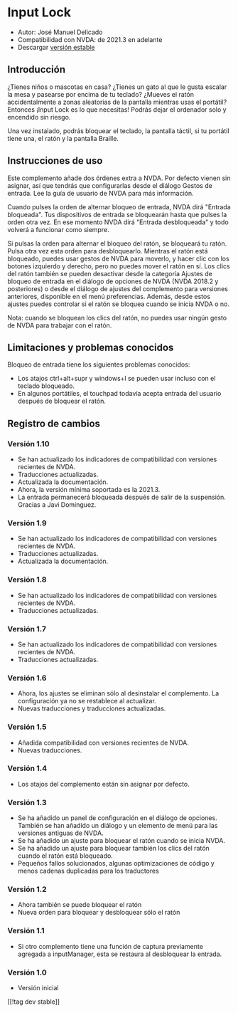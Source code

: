 # Input Lock #

* Autor: José Manuel Delicado
* Compatibilidad con NVDA: de 2021.3 en adelante
* Descargar [versión estable][1]

## Introducción

¿Tienes niños o mascotas en casa? ¿Tienes un gato al que le gusta escalar la
mesa y pasearse por encima de tu teclado? ¿Mueves el ratón accidentalmente a
zonas aleatorias de la pantalla mientras usas el portátil? Entonces ¡Input
Lock es lo que necesitas! Podrás dejar el ordenador solo y encendido sin
riesgo.

Una vez instalado, podrás bloquear el teclado, la pantalla táctil, si tu
portátil tiene una, el ratón y la pantalla Braille.

## Instrucciones de uso

Este complemento añade dos órdenes extra a NVDA. Por defecto vienen sin
asignar, así que tendrás que configurarlas desde el diálogo Gestos de
entrada. Lee la guía de usuario de NVDA para más información.

Cuando pulses la orden de alternar bloqueo de entrada, NVDA dirá "Entrada
bloqueada". Tus dispositivos de entrada se bloquearán hasta que pulses la
orden otra vez. En ese momento NVDA dirá "Entrada desbloqueada" y todo
volverá a funcionar como siempre.

Si pulsas la orden para alternar el bloqueo del ratón, se bloqueará tu
ratón. Pulsa otra vez esta orden para desbloquearlo. Mientras el ratón está
bloqueado, puedes usar gestos de NVDA para moverlo, y hacer clic con los
botones izquierdo y derecho, pero no puedes mover el ratón en sí. Los clics
del ratón también se pueden desactivar desde la categoría Ajustes de bloqueo
de entrada en el diálogo de opciones de NVDA (NVDA 2018.2 y posteriores) o
desde el diálogo de ajustes del complemento para versiones anteriores,
disponible en el menú preferencias. Además, desde estos ajustes puedes
controlar si el ratón se bloquea cuando se inicia NVDA o no.

Nota: cuando se bloquean los clics del ratón, no puedes usar ningún gesto de
NVDA para trabajar con el ratón.

## Limitaciones y problemas conocidos

Bloqueo de entrada tiene los siguientes problemas conocidos:

* Los atajos ctrl+alt+supr y windows+l se pueden usar incluso con el teclado
  bloqueado.
* En algunos portátiles, el touchpad todavía acepta entrada del usuario
  después de bloquear el ratón.

## Registro de cambios

### Versión 1.10

* Se han actualizado los indicadores de compatibilidad con versiones
  recientes de NVDA.
* Traducciones actualizadas.
* Actualizada la documentación.
* Ahora, la versión mínima soportada es la 2021.3.
* La entrada permanecerá bloqueada después de salir de la
  suspensión. Gracias a Javi Domínguez.

### Versión 1.9

* Se han actualizado los indicadores de compatibilidad con versiones
  recientes de NVDA.
* Traducciones actualizadas.
* Actualizada la documentación.

### Versión 1.8

* Se han actualizado los indicadores de compatibilidad con versiones
  recientes de NVDA.
* Traducciones actualizadas.

### Versión 1.7

* Se han actualizado los indicadores de compatibilidad con versiones
  recientes de NVDA.
* Traducciones actualizadas.

### Versión 1.6

* Ahora, los ajustes se eliminan sólo al desinstalar el complemento. La
  configuración ya no se restablece al actualizar.
* Nuevas traducciones y traducciones actualizadas.

### Versión 1.5

* Añadida compatibilidad con versiones recientes de NVDA.
* Nuevas traducciones.

### Versión 1.4

* Los atajos del complemento están sin asignar por defecto.

### Versión 1.3

* Se ha añadido un panel de configuración en el diálogo de opciones. También
  se han añadido un diálogo y un elemento de menú para las versiones
  antiguas de NVDA.
* Se ha añadido un ajuste para bloquear el ratón cuando se inicia NVDA.
* Se ha añadido un ajuste para bloquear también los clics del ratón cuando
  el ratón está bloqueado.
* Pequeños fallos solucionados, algunas optimizaciones de código y menos
  cadenas duplicadas para los traductores

### Versión 1.2

* Ahora también se puede bloquear el ratón
* Nueva orden para bloquear y desbloquear sólo el ratón

### Versión 1.1

* Si otro complemento tiene una función de captura previamente agregada a
  inputManager, esta se restaura al desbloquear la entrada.

### Versión 1.0

* Versión inicial

[[!tag dev stable]]

[1]: https://addons.nvda-project.org/files/get.php?file=inputlock
